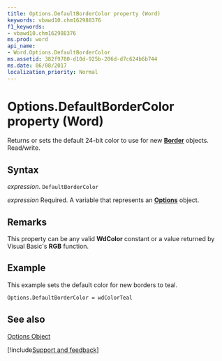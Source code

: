 ```yaml
---
title: Options.DefaultBorderColor property (Word)
keywords: vbawd10.chm162988376
f1_keywords:
- vbawd10.chm162988376
ms.prod: word
api_name:
- Word.Options.DefaultBorderColor
ms.assetid: 382f9780-d10d-925b-206d-d7c624b6b744
ms.date: 06/08/2017
localization_priority: Normal
---
```



# Options.DefaultBorderColor property (Word)

Returns or sets the default 24-bit color to use for new  **[Border](Word.Border.md)** objects. Read/write.


## Syntax

_expression_. `DefaultBorderColor`

_expression_ Required. A variable that represents an **[Options](Word.Options.md)** object.


## Remarks

This property can be any valid  **WdColor** constant or a value returned by Visual Basic's **RGB** function.


## Example

This example sets the default color for new borders to teal.


```vb
Options.DefaultBorderColor = wdColorTeal
```


## See also


[Options Object](Word.Options.md)

[!include[Support and feedback](~/includes/feedback-boilerplate.md)]